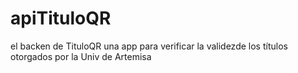 # apiTituloQR
el backen de TituloQR una app para verificar la validezde los títulos otorgados por la Univ de Artemisa
